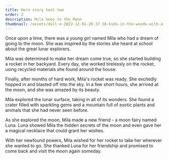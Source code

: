```yaml
---
title: Hero story test two
order: 2
description: Mila Goes to the Moon
thumbnail: /assets/dall·e-2022-12-01-20.37.38-kids-in-the-woods-with-a-red-squirrel-a-giant-shiny-mushroom-kids-book-illustration-style..png
---
```

Once upon a time, there was a young girl named Mila who had a dream of going to the moon. She was inspired by the stories she heard at school about the great lunar explorers.

 Mila was determined to make her dream come true, so she started building a rocket in her backyard. Every day, she worked tirelessly on the rocket, using recycled materials she found around the house. 

Finally, after months of hard work, Mila's rocket was ready. She excitedly hopped in and blasted off into the sky. In a few short hours, she arrived at the moon, and she was amazed by its beauty. 

Mila explored the lunar surface, taking in all of its wonders. She found a crater filled with sparkling gems and a mountain full of exotic plants and animals that she had never seen before. 

As she explored the moon, Mila made a new friend - a moon fairy named Luna. Luna showed Mila the hidden secrets of the moon and even gave her a magical necklace that could grant her wishes. 

With her newfound powers, Mila wished for her rocket to take her wherever she wanted to go. She thanked Luna for her friendship and promised to come back and visit the moon again someday.